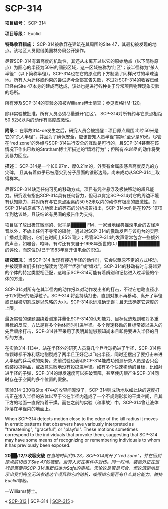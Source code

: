 # SCP-314
                        


**项目编号：** SCP-314

**项目等级：** Euclid

**特殊收容措施：** SCP-314被收容在建筑在其周围的Site 47，其最初被发现的地点。该地区人员假借美国林务局公开操作。

尽管SCP-314有着高度的机动性，其还从未离开过以它的原始地点（以下简称原点）为圆心的半径为50米的圆形区域，这一区域被称为‘红区’；该半径称为“杀人半径”（以下简称半径）。SCP-314也在它的原点的下方制造了同样尺寸的半球洼地。所有人为迁移或约束的尝试迄今全部宣告失败，不过对SCP-314的收容已经已经由Site 47本身的建成而达成，该处也是进行各种关于异常项目物理现象实验的场所。

所有涉及SCP-314的实验必须被Williams博士清查；参见表格HM-120。

除非实验被批准，所有人员必须尽量避开‘红区’。 SCP-314对所有约与它原点相距50 52米以内的动作有高度应激性。

**附录：** 在事故314-oe发生之后，研究人员会被提醒：项目原点周围*大约* 50米是它的“杀人半径“，并且为了确保安全，应该告知人员半径“实际”至少是51米。尽管在“red zone”的外缘与SCP-314进行安全的互动是可行的，且SCP-314甚至在该情况下作出已故的Stratham博士所描述的“嬉戏行为”；但所有*在越界* 的动作将受到暴力回应。

**描述：** SCP-314是一个长0.97m、厚0.21m的，外表有金属质感且高度反光的方尖碑， 且其有着似乎已被磨尖到分子层面的锥形边缘。尚未成功从SCP-314上取得样本。

尽管SCP-314缺乏任何可见的移动方式，项目有凭空悬浮及极快移动的超凡能力。研究没有指出SCP-314具有任何智力，但可以肯定SCP-314对它的周边环境有认知能力，并对所有与它原点距离约50 52米以内的动作有极高的应激性。对SCP-314的原点下方地面上的碎石的分析报告指出，SCP-314大约是在1975-1979年到达该处，且该结论有民间的报告作为支持。

项目除了放出极其微弱的、似乎是█████ FM，一家当地经典摇滚电台的古怪声音以外，不放出任何不寻常的辐射。通过对SCP-314的震动发声与该电台的实际广播对比得出，它们在时间上85%同步；尽管SCP-314的发声常常包含一些额外的声音，如喉音、咆哮，有时还有来自于1998年逝世的DJ ██████ ███████的评论，而这位DJ已于1983年离开该电台的职位。

**研究概况：** 当SCP-314 发现有接近半径的动作时，它会以飘忽不定的方式移动，并被观察者们多样地解读为“恐吓”“优雅”或“嬉戏”。SCP-314的移动有时与将越界的个体的特定类型相匹配，这暗示SCP-314可能有着辨别和记忆进入过半径的个体的方法。

SCP-314对所有在其半径内的动作报以对动作发出者的打击，不过它忽略直径小于125微米的悬浮粒子。SCP-314 将会持续打击，直到对象不再移动、离开了半径或已经被切割成足以忽略的大小。SCP-314永远准确无误；且无法确定它速度的上限。

最近实验的课题围绕着测定并量化SCP-314的认知能力、目标优选规则和对多重目标的反应，方法是将多个物体同时引进半径。多个慢速移动的目标常被以进入的先后顺序打击，SCP-314甚至采用了表明其能够预知尚未且即将要进入半径的目标的方法。

在实验314-113中，站在半径外的研究人员将几个乒乓球扔进了半径，SCP-314将每颗球都干净利落地割裂成了两半且正好足以飞出半径，同时还摆出了要打击未进入半径的乒乓球的架势。先前试验也表明SCP-314能成功预测研究人员是否只会假装投掷物品，或故意失败地没有投掷进半径。如有多个快速移动的目标，比如射进半径的子弹，SCP-314的爆发速度可以突破音障，甚至使肉眼产生SCP-314同时存在于空间的多个位置的假象。

实验314-230将Site 47中的收容间淹没了，SCP-314则成功地以如此快的速度打击正在渗入半径的液体以至于它在半径内造成了一个不规则形状的干燥空间，且其下方的地面一直保持着干燥。而在之前的实验（和事故）中，SCP-314曾让液体掉落在半径内的地面上。

When SCP-314 detects motion close to the edge of the kill radius it moves in erratic patterns that observers have variously interpreted as "threatening", "graceful", or "playful". These motions sometimes correspond to the individuals that provoke them, suggesting that SCP-314 may have some means of recognizing or remembering individuals to whom it has previously been exposed.

**20██/12/7收容突破**  *在当地时间约3:23，SCP-314离开了"red zone"，并在回到原点前切透了Site 47的墙壁。没有人员在事件中受伤。同一时间，装置外正在进行是否要将SCP-314重新归类为Safe的审核。无论这是否是巧合，但这清楚地显示出我们完全无法参透这个项目和它的动机，或得知它是否有什么其它能力。維持Euclid等級。* 

—Williams博士。



« [SCP-313](/scp-313) | SCP-314 | [SCP-315](/scp-315) »





                    
